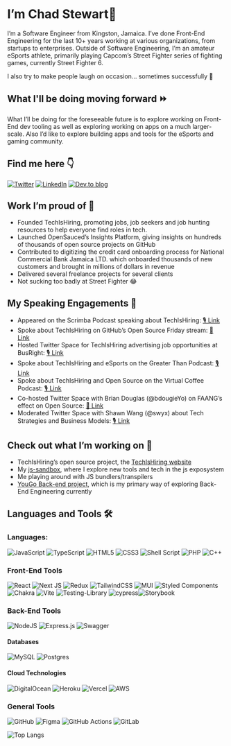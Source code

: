 # I’m Chad Stewart👋

I’m a Software Engineer from Kingston, Jamaica. I’ve done Front-End Engineering for the last 10+ years working at various organizations, from startups to enterprises. Outside of Software Engineering, I’m an amateur eSports athlete, primarily playing Capcom’s Street Fighter series of fighting games, currently Street Fighter 6.

I also try to make people laugh on occasion... sometimes successfully 🤣 

## What I'll be doing moving forward ⏩

What I’ll be doing for the foreseeable future is to explore working on Front-End dev tooling as well as exploring working on apps on a much larger-scale. Also I’d like to explore building apps and tools for the eSports and gaming community.

## Find me here 👇

[![Twitter](https://img.shields.io/badge/Twitter-%231DA1F2.svg?style=for-the-badge&logo=Twitter&logoColor=white)](https://www.twitter.com/Chad_R_Stewart)
[![LinkedIn](https://img.shields.io/badge/linkedin-%230077B5.svg?style=for-the-badge&logo=linkedin&logoColor=white)](https://www.linkedin.com/in/ChadRStewart)
[![Dev.to blog](https://img.shields.io/badge/dev.to-0A0A0A?style=for-the-badge&logo=dev.to&logoColor=white)](https://dev.to/Chad_R_Stewart)

## Work I’m proud of 💖

- Founded TechIsHiring, promoting jobs, job seekers and job hunting resources to help everyone find roles in tech.
- Launched OpenSauced’s Insights Platform, giving insights on hundreds of thousands of open source projects on GitHub
- Contributed to digitizing the credit card onboarding process for National Commercial Bank Jamaica LTD. which onboarded thousands of new customers and brought in millions of dollars in revenue
- Delivered several freelance projects for several clients
- Not sucking too badly at Street Fighter 😂

## My Speaking Engagements 🎤

- Appeared on the Scrimba Podcast speaking about TechIsHiring: [🎙️ Link](https://scrimba.com/podcast/tech-is-hiring-and-heres-what-you-need-to-do-with-chad-stewart/)
- Spoke about TechIsHiring on GitHub’s Open Source Friday stream: [🎥 Link](https://www.youtube.com/watch?v=HO4YuLYYQFc)
- Hosted Twitter Space for TechIsHiring advertising job opportunities at BusRight: [🎙️ Link](https://www.youtube.com/watch?v=iFhlC4mtbLQ)
- Spoke about TechIsHiring and eSports on the Greater Than Podcast: [🎙️ Link](https://www.greaterthancode.com/techishiring-esports-and-software-engineering)
- Spoke about TechIsHiring and Open Source on the Virtual Coffee Podcast: [🎙️ Link](https://virtualcoffee.io/podcast/chad-stewart-oss-and-techishiring)
- Co-hosted Twitter Space with Brian Douglas (@bdougieYo) on FAANG’s effect on Open Source: [🎥 Link](https://www.youtube.com/watch?v=2YU5jPtQKd0)
- Moderated Twitter Space with Shawn Wang (@swyx) about Tech Strategies and Business Models: [🎙️ Link](https://mixtape.swyx.io/episodes/weekend-drop-tech-strategies-biz-models-coding-career-chat)

## Check out what I’m working on 🌱

- TechIsHiring’s open source project, the [TechIsHiring website](https://www.github.com/techishiring/techishiring-website)
- My [js-sandbox](https://www.github.com/chadstewart/js-sandbox), where I explore new tools and tech in the js exposystem
- Me playing around with JS bundlers/transpilers
- [YouGo Back-end project](https://github.com/chadstewart/you-go-backend-project), which is my primary way of exploring Back-End Engineering currently

## Languages and Tools 🛠️

### Languages:
![JavaScript](https://img.shields.io/badge/javascript-%23323330.svg?style=for-the-badge&logo=javascript&logoColor=%23F7DF1E)
![TypeScript](https://img.shields.io/badge/typescript-%23007ACC.svg?style=for-the-badge&logo=typescript&logoColor=white)
![HTML5](https://img.shields.io/badge/html5-%23E34F26.svg?style=for-the-badge&logo=html5&logoColor=white)
![CSS3](https://img.shields.io/badge/css3-%231572B6.svg?style=for-the-badge&logo=css3&logoColor=white)
![Shell Script](https://img.shields.io/badge/shell_script-%23121011.svg?style=for-the-badge&logo=gnu-bash&logoColor=white)
![PHP](https://img.shields.io/badge/php-%23777BB4.svg?style=for-the-badge&logo=php&logoColor=white)
![C++](https://img.shields.io/badge/c++-%2300599C.svg?style=for-the-badge&logo=c%2B%2B&logoColor=white)

### Front-End Tools
![React](https://img.shields.io/badge/react-%2320232a.svg?style=for-the-badge&logo=react&logoColor=%2361DAFB)
![Next JS](https://img.shields.io/badge/Next-black?style=for-the-badge&logo=next.js&logoColor=white)
![Redux](https://img.shields.io/badge/redux-%23593d88.svg?style=for-the-badge&logo=redux&logoColor=white)
![TailwindCSS](https://img.shields.io/badge/tailwindcss-%2338B2AC.svg?style=for-the-badge&logo=tailwind-css&logoColor=white)
![MUI](https://img.shields.io/badge/MUI-%230081CB.svg?style=for-the-badge&logo=mui&logoColor=white)
![Styled Components](https://img.shields.io/badge/styled--components-DB7093?style=for-the-badge&logo=styled-components&logoColor=white)
![Chakra](https://img.shields.io/badge/chakra-%234ED1C5.svg?style=for-the-badge&logo=chakraui&logoColor=white)
![Vite](https://img.shields.io/badge/vite-%23646CFF.svg?style=for-the-badge&logo=vite&logoColor=white)
![Testing-Library](https://img.shields.io/badge/-TestingLibrary-%23E33332?style=for-the-badge&logo=testing-library&logoColor=white)
![cypress](https://img.shields.io/badge/-cypress-%23E5E5E5?style=for-the-badge&logo=cypress&logoColor=058a5e)![Storybook](https://img.shields.io/badge/-Storybook-FF4785?style=for-the-badge&logo=storybook&logoColor=white)

### Back-End Tools
![NodeJS](https://img.shields.io/badge/node.js-6DA55F?style=for-the-badge&logo=node.js&logoColor=white)
![Express.js](https://img.shields.io/badge/express.js-%23404d59.svg?style=for-the-badge&logo=express&logoColor=%2361DAFB)
![Swagger](https://img.shields.io/badge/-Swagger-%23Clojure?style=for-the-badge&logo=swagger&logoColor=white)

#### Databases
![MySQL](https://img.shields.io/badge/mysql-%2300f.svg?style=for-the-badge&logo=mysql&logoColor=white)
![Postgres](https://img.shields.io/badge/postgres-%23316192.svg?style=for-the-badge&logo=postgresql&logoColor=white)

#### Cloud Technologies
![DigitalOcean](https://img.shields.io/badge/DigitalOcean-%230167ff.svg?style=for-the-badge&logo=digitalOcean&logoColor=white)
![Heroku](https://img.shields.io/badge/heroku-%23430098.svg?style=for-the-badge&logo=heroku&logoColor=white)
![Vercel](https://img.shields.io/badge/vercel-%23000000.svg?style=for-the-badge&logo=vercel&logoColor=white)
![AWS](https://img.shields.io/badge/AWS-%23FF9900.svg?style=for-the-badge&logo=amazon-aws&logoColor=white)

### General Tools
![GitHub](https://img.shields.io/badge/github-%23121011.svg?style=for-the-badge&logo=github&logoColor=white)
![Figma](https://img.shields.io/badge/figma-%23F24E1E.svg?style=for-the-badge&logo=figma&logoColor=white)
![GitHub Actions](https://img.shields.io/badge/github%20actions-%232671E5.svg?style=for-the-badge&logo=githubactions&logoColor=white)
![GitLab](https://img.shields.io/badge/gitlab-%23181717.svg?style=for-the-badge&logo=gitlab&logoColor=white)

![Top Langs](https://github-readme-stats.vercel.app/api/top-langs/?username=chadstewart&layout=compact)
